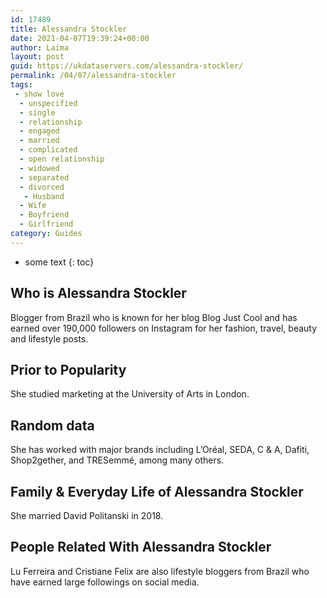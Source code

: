 ```yaml
---
id: 17489
title: Alessandra Stockler
date: 2021-04-07T19:39:24+00:00
author: Laima
layout: post
guid: https://ukdataservers.com/alessandra-stockler/
permalink: /04/07/alessandra-stockler
tags:
 - show love
  - unspecified
  - single
  - relationship
  - engaged
  - married
  - complicated
  - open relationship
  - widowed
  - separated
  - divorced
   - Husband
  - Wife
  - Boyfriend
  - Girlfriend
category: Guides
---
```


* some text
{: toc}


## Who is Alessandra Stockler
                  
                  
                  
Blogger from Brazil who is known for her blog Blog Just Cool and has earned over 190,000 followers on Instagram for her fashion, travel, beauty and lifestyle posts. 
                  
              
            
              
            
                
                
                
## Prior to Popularity
                  
                  
                  
She studied marketing at the University of Arts in London.
                  
              
            
              
            
                
                
                
## Random data
                  
                  
                  
She has worked with major brands including L&#8217;Oréal, SEDA, C & A, Dafiti, Shop2gether, and TRESemmé, among many others.
                  
              
            
              
            
                
                
                
## Family & Everyday Life of Alessandra Stockler
                  
                  
                  
She married David Politanski in 2018.
                  
              
            
              
            
                
                
                
## People Related With Alessandra Stockler
                  
                  
                  
Lu Ferreira and Cristiane Felix are also lifestyle bloggers from Brazil who have earned large followings on social media.
                  
              
            
              
            
                
              
            
              
              
            
            
              
            
          
          
          